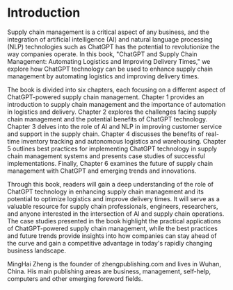 # Introduction

Supply chain management is a critical aspect of any business, and the integration of artificial intelligence (AI) and natural language processing (NLP) technologies such as ChatGPT has the potential to revolutionize the way companies operate. In this book, "ChatGPT and Supply Chain Management: Automating Logistics and Improving Delivery Times," we explore how ChatGPT technology can be used to enhance supply chain management by automating logistics and improving delivery times.

The book is divided into six chapters, each focusing on a different aspect of ChatGPT-powered supply chain management. Chapter 1 provides an introduction to supply chain management and the importance of automation in logistics and delivery. Chapter 2 explores the challenges facing supply chain management and the potential benefits of ChatGPT technology. Chapter 3 delves into the role of AI and NLP in improving customer service and support in the supply chain. Chapter 4 discusses the benefits of real-time inventory tracking and autonomous logistics and warehousing. Chapter 5 outlines best practices for implementing ChatGPT technology in supply chain management systems and presents case studies of successful implementations. Finally, Chapter 6 examines the future of supply chain management with ChatGPT and emerging trends and innovations.

Through this book, readers will gain a deep understanding of the role of ChatGPT technology in enhancing supply chain management and its potential to optimize logistics and improve delivery times. It will serve as a valuable resource for supply chain professionals, engineers, researchers, and anyone interested in the intersection of AI and supply chain operations. The case studies presented in the book highlight the practical applications of ChatGPT-powered supply chain management, while the best practices and future trends provide insights into how companies can stay ahead of the curve and gain a competitive advantage in today's rapidly changing business landscape.

MingHai Zheng is the founder of zhengpublishing.com and lives in Wuhan, China. His main publishing areas are business, management, self-help, computers and other emerging foreword fields.
